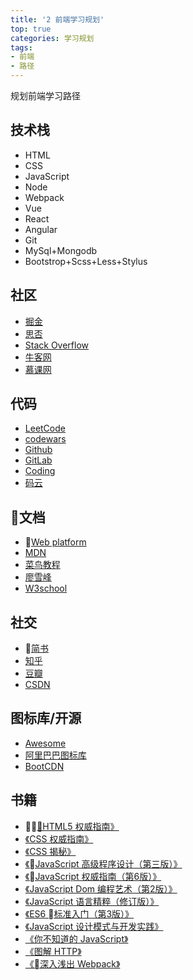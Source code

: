 ```yaml
---
title: '2 前端学习规划'
top: true
categories: 学习规划
tags: 
- 前端
- 路径
---
```


规划前端学习路径
<!--more-->

## 技术栈
- HTML
- CSS
- JavaScript
- Node
- Webpack
- Vue
- React
- Angular
- Git
- MySql+Mongodb
- Bootstrop+Scss+Less+Stylus

## 社区
- [掘金](https://juejin.im)
- [思否](https://segmentfault.com)
- [Stack Overflow](https://stackoverflow.com/)
- [牛客网](https://www.nowcoder.com)
- [慕课网](https://www.imooc.com)

## 代码
- [LeetCode](https://leetcode-cn.com)
- [codewars](https://www.codewars.com)
- [Github](https://github.com)
- [GitLab](https://about.gitlab.com)
- [Coding](https://coding.net)
- [码云](https://gitee.com)

## 文档
- [Web platform](https://platform.html5.org)
- [MDN](https://developer.mozilla.org/zh-CN/)
- [菜鸟教程](http://www.runoob.com)
- [廖雪峰](https://www.liaoxuefeng.com)
- [W3school](http://www.w3school.com.cn)

## 社交
- [简书](https://www.jianshu.com)
- [知乎](https://www.zhihu.com)
- [豆瓣](https://www.douban.com)
- [CSDN](https://www.csdn.net)

## 图标库/开源
- [Awesome](http://www.fontawesome.com.cn)
- [阿里巴巴图标库](https://www.iconfont.cn)
- [BootCDN](https://www.bootcdn.cn/)

## 书籍
- [《HTML5 权威指南》](https://book.douban.com/subject/25786074/)
- [《CSS 权威指南》](https://book.douban.com/subject/2308234/)
- [《CSS 揭秘》](https://book.douban.com/subject/26745943/)
- [《JavaScript 高级程序设计（第三版）》](https://book.douban.com/subject/10546125/)
- [《JavaScript 权威指南（第6版）》](https://book.douban.com/subject/10549733/)
- [《JavaScript Dom 编程艺术（第2版）》](https://book.douban.com/subject/6038371/)
- [《JavaScript 语言精粹（修订版）》](https://book.douban.com/subject/11874748/)
- [《ES6 标准入门（第3版）》](https://book.douban.com/subject/27127030/)
- [《JavaScript 设计模式与开发实践》](https://book.douban.com/subject/26382780/)
- [《你不知道的 JavaScript》](https://book.douban.com/subject/26351021/)
- [《图解 HTTP》](https://book.douban.com/subject/25863515/)
- [《深入浅出 Webpack》](https://book.douban.com/subject/27605367/)

